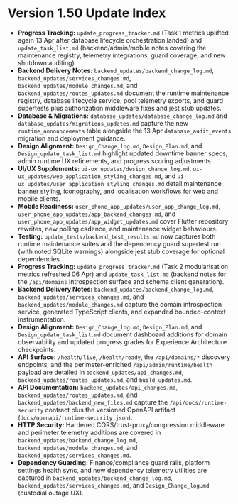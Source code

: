 # Version 1.50 Update Index

- **Progress Tracking:** `update_progress_tracker.md` (Task 1 metrics uplifted again 13 Apr after database lifecycle orchestration landed) and `update_task_list.md` (backend/admin/mobile notes covering the maintenance registry, telemetry integrations, guard coverage, and new shutdown auditing).
- **Backend Delivery Notes:** `backend_updates/backend_change_log.md`, `backend_updates/services_changes.md`, `backend_updates/module_changes.md`, and `backend_updates/routes_updates.md` document the runtime maintenance registry, database lifecycle service, pool telemetry exports, and guard supertests plus authorization middleware fixes and jest stub updates.
- **Database & Migrations:** `database_updates/database_change_log.md` and `database_updates/migrations_updates.md` capture the new `runtime_announcements` table alongside the 13 Apr `database_audit_events` migration and deployment guidance.
- **Design Alignment:** `Design_Change_log.md`, `Design_Plan.md`, and `Design_update_task_list.md` highlight updated downtime banner specs, admin runtime UX refinements, and progress scoring adjustments.
- **UI/UX Supplements:** `ui-ux_updates/design_change_log.md`, `ui-ux_updates/web_application_styling_changes.md`, and `ui-ux_updates/user_application_styling_changes.md` detail maintenance banner styling, iconography, and localisation workflows for web and mobile clients.
- **Mobile Readiness:** `user_phone_app_updates/user_app_change_log.md`, `user_phone_app_updates/app_backend_changes.md`, and `user_phone_app_updates/app_widget_updates.md` cover Flutter repository rewrites, new polling cadence, and maintenance widget behaviours.
- **Testing:** `update_tests/backend_test_results.md` now captures both runtime maintenance suites and the dependency guard supertest run (with noted SQLite warnings) alongside jest stub coverage for optional dependencies.
- **Progress Tracking:** `update_progress_tracker.md` (Task 2 modularisation metrics refreshed 06 Apr) and `update_task_list.md` (backend notes for the `/api/domains` introspection surface and schema client generation).
- **Backend Delivery Notes:** `backend_updates/backend_change_log.md`, `backend_updates/services_changes.md`, and `backend_updates/module_changes.md` capture the domain introspection service, generated TypeScript clients, and expanded bounded-context instrumentation.
- **Design Alignment:** `Design_Change_log.md`, `Design_Plan.md`, and `Design_update_task_list.md` document dashboard additions for domain observability and updated progress grades for Experience Architecture checkpoints.
- **API Surface:** `/health/live`, `/health/ready`, the `/api/domains/*` discovery endpoints, and the perimeter-enriched `/api/admin/runtime/health` payload are detailed in `backend_updates/api_changes.md`, `backend_updates/routes_updates.md`, and `build_updates.md`.
- **API Documentation:** `backend_updates/api_changes.md`, `backend_updates/routes_updates.md`, and `backend_updates/backend_new_files.md` capture the `/api/docs/runtime-security` contract plus the versioned OpenAPI artifact (`docs/openapi/runtime-security.json`).
- **HTTP Security:** Hardened CORS/trust-proxy/compression middleware and perimeter telemetry additions are covered in `backend_updates/backend_change_log.md`, `backend_updates/module_changes.md`, and `backend_updates/services_changes.md`.
- **Dependency Guarding:** Finance/compliance guard rails, platform settings health sync, and new dependency telemetry utilities are captured in `backend_updates/backend_change_log.md`, `backend_updates/services_changes.md`, and `Design_Change_log.md` (custodial outage UX).
